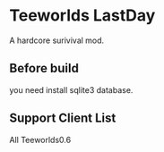 Teeworlds LastDay
=========

A hardcore surivival mod.

## Before build
you need install sqlite3 database.

## Support Client List
All Teeworlds0.6


